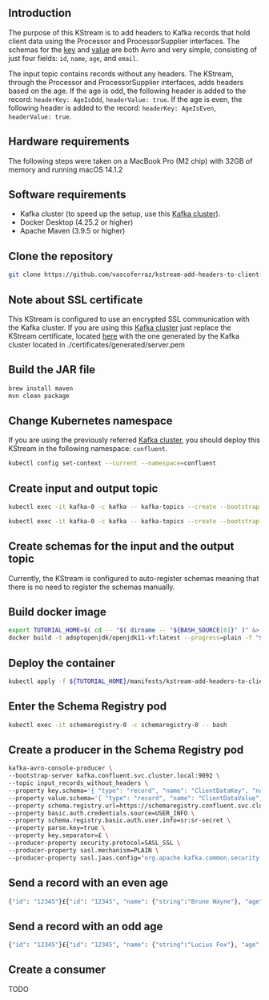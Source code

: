 ## Introduction
The purpose of this KStream is to add headers to Kafka records that hold client data using the Processor and ProcessorSupplier interfaces. The schemas for the [key](src/main/avro/client-data-key.avsc) and [value](src/main/avro/client-data-value.avsc) are both Avro and very simple, consisting of just four fields: `id`, `name`, `age`, and `email`.

The input topic contains records without any headers. The KStream, through the Processor and ProcessorSupplier interfaces, adds headers based on the age. If the age is odd, the following header is added to the record: `headerKey: AgeIsOdd`, `headerValue: true`. If the age is even, the following header is added to the record: `headerKey: AgeIsEven`, `headerValue: true`.

## Hardware requirements
The following steps were taken on a MacBook Pro (M2 chip) with 32GB of memory and running macOS 14.1.2

## Software requirements
- Kafka cluster (to speed up the setup, use this [Kafka cluster](https://github.com/vascoferraz/kafka-production-secure-deploy-with-kubernetes)).
- Docker Desktop (4.25.2 or higher)
- Apache Maven (3.9.5 or higher)

## Clone the repository
```sh
git clone https://github.com/vascoferraz/kstream-add-headers-to-client-data-records
```

## Note about SSL certificate
This KStream is configured to use an encrypted SSL communication with the Kafka cluster. If you are using this [Kafka cluster](https://github.com/vascoferraz/kafka-production-secure-deploy-with-kubernetes) just replace the KStream certificate, located [here](certificates/server.pem) with the one generated by the Kafka cluster located in ./certificates/generated/server.pem

## Build the JAR file
```sh
brew install maven
mvn clean package
```

## Change Kubernetes namespace
If you are using the previously referred [Kafka cluster](https://github.com/vascoferraz/kafka-production-secure-deploy-with-kubernetes), you should deploy this KStream in the following namespace: `confluent`.
```sh
kubectl config set-context --current --namespace=confluent
```

## Create input and output topic
```sh
kubectl exec -it kafka-0 -c kafka -- kafka-topics --create --bootstrap-server kafka.confluent.svc.cluster.local:9092 --command-config /opt/confluentinc/etc/kafka/kafka.properties --topic input_records_without_headers --replication-factor 3 --partitions 3
```
```sh
kubectl exec -it kafka-0 -c kafka -- kafka-topics --create --bootstrap-server kafka.confluent.svc.cluster.local:9092 --command-config /opt/confluentinc/etc/kafka/kafka.properties --topic output_records_with_headers --replication-factor 3 --partitions 3
```

## Create schemas for the input and the output topic
Currently, the KStream is configured to auto-register schemas meaning that there is no need to register the schemas manually.

## Build docker image
```sh
export TUTORIAL_HOME=$( cd -- "$( dirname -- "${BASH_SOURCE[0]}" )" &> /dev/null && pwd )
docker build -t adoptopenjdk/openjdk11-vf:latest --progress=plain -f "${TUTORIAL_HOME}/Dockerfile" "${TUTORIAL_HOME}"
```

## Deploy the container
```sh
kubectl apply -f ${TUTORIAL_HOME}/manifests/kstream-add-headers-to-client-data-records-deployment.yaml
```

## Enter the Schema Registry pod
```sh
kubectl exec -it schemaregistry-0 -c schemaregistry-0 -- bash
```

## Create a producer in the Schema Registry pod
```sh
kafka-avro-console-producer \
--bootstrap-server kafka.confluent.svc.cluster.local:9092 \
--topic input_records_without_headers \
--property key.schema='{ "type": "record", "name": "ClientDataKey", "namespace": "com.vascoferraz", "connect.name": "com.vascoferraz.ClientDataKey", "fields": [ { "name": "id", "type": "string" } ] }' \
--property value.schema='{ "type": "record", "name": "ClientDataValue", "namespace": "com.vascoferraz", "connect.name": "com.vascoferraz.ClientDataValue", "fields": [ { "name": "id", "type": "string" }, { "name": "name", "type": ["null", "string"], "default": null }, { "name": "age", "type": ["null", "int"], "default": null }, { "name": "email", "type": ["null", "string"], "default": null } ] }' \
--property schema.registry.url=https://schemaregistry.confluent.svc.cluster.local:8081 \
--property basic.auth.credentials.source=USER_INFO \
--property schema.registry.basic.auth.user.info=sr:sr-secret \
--property parse.key=true \
--property key.separator=£ \
--producer-property security.protocol=SASL_SSL \
--producer-property sasl.mechanism=PLAIN \
--producer-property sasl.jaas.config="org.apache.kafka.common.security.plain.PlainLoginModule required username="kafka" password="kafka-secret";"
```

## Send a record with an even age
```sh
{"id": "12345"}£{"id": "12345", "name": {"string":"Brune Wayne"}, "age": {"int":28}, "email": {"string":"bruce.wayne@wayne-enterprises.com"}}
```
## Send a record with an odd age
```sh
{"id": "12345"}£{"id": "12345", "name": {"string":"Lucius Fox"}, "age": {"int":61}, "email": {"string":"lucius.fox@wayne-enterprises.com"}}
```
## Create a consumer
TODO
